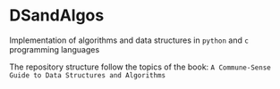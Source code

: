 
# DSandAlgos

Implementation of algorithms and data structures in `python` and `c` programming languages

The repository structure follow the topics of the book: `A Commune-Sense Guide to Data Structures and Algorithms`  
